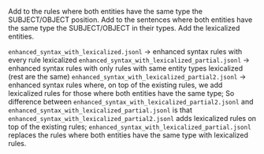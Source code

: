 Add to the rules where both entities have the same type the SUBJECT/OBJECT position.
Add to the sentences where both entities have the same type the SUBJECT/OBJECT in their types.
Add the lexicalized entities.


`enhanced_syntax_with_lexicalized.jsonl` -> enhanced syntax rules with every rule lexicalized
`enhanced_syntax_with_lexicalized_partial.jsonl` -> enhanced syntax rules with only rules with same entity types lexicalized (rest are the same)
`enhanced_syntax_with_lexicalized_partial2.jsonl` -> enhanced syntax rules where, on top of the existing rules, we add lexicalized rules for those where both entities have the same type; So difference between `enhanced_syntax_with_lexicalized_partial2.jsonl` and `enhanced_syntax_with_lexicalized_partial.jsonl` is that `enhanced_syntax_with_lexicalized_partial2.jsonl` adds lexicalized rules on top of the existing rules; `enhanced_syntax_with_lexicalized_partial.jsonl` replaces the rules where both entities have the same type with lexicalized rules.